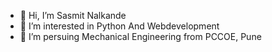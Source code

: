 - 👋 Hi, I’m Sasmit Nalkande 
- 👀 I’m interested in Python And Webdevelopment
- 🌱 I’m persuing Mechanical Engineering from PCCOE, Pune

<!---
samnalkande/samnalkande is a ✨ special ✨ repository because its `README.md` (this file) appears on your GitHub profile.
You can click the Preview link to take a look at your changes.
--->
